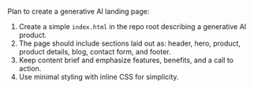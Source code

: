 Plan to create a generative AI landing page:
1. Create a simple `index.html` in the repo root describing a generative AI product.
2. The page should include sections laid out as: header, hero, product, product details, blog, contact form, and footer.
3. Keep content brief and emphasize features, benefits, and a call to action.
4. Use minimal styling with inline CSS for simplicity.

